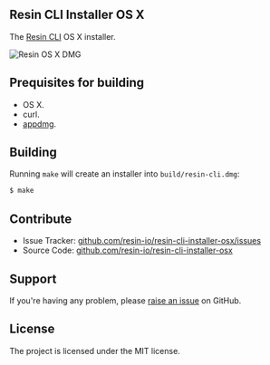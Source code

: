 Resin CLI Installer OS X
------------------------

The [Resin CLI](https://github.com/resin-io/resin-cli) OS X installer.

![Resin OS X DMG](https://raw.githubusercontent.com/resin-io/resin-cli-installer-osx/master/screenshots/screenshot.png)

Prequisites for building
------------------------

- OS X.
- curl.
- [appdmg](https://www.npmjs.com/package/appdm://www.npmjs.com/package/appdmg).

Building
--------

Running `make` will create an installer into `build/resin-cli.dmg`:

```sh
$ make
```

Contribute
----------

- Issue Tracker: [github.com/resin-io/resin-cli-installer-osx/issues](https://github.com/resin-io/resin-cli-installer-osx/issues)
- Source Code: [github.com/resin-io/resin-cli-installer-osx](https://github.com/resin-io/resin-cli-installer-osx)

Support
-------

If you're having any problem, please [raise an issue](https://github.com/resin-io/resin-cli-installer-osx/issues/new) on GitHub.

License
-------

The project is licensed under the MIT license.
